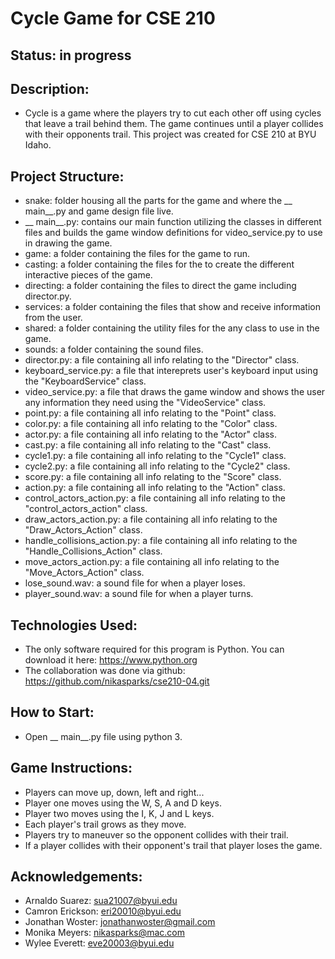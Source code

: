 # Cycle Game for CSE 210

## Status: in progress

## Description:
- Cycle is a game where the players try to cut each other off using cycles that leave a trail behind them. The game continues until a player collides with their opponents trail. This project was created for CSE 210 at BYU Idaho.

## Project Structure:
- snake: folder housing all the parts for the game and where the __ main__.py and game design file live.
- __ main__.py: contains our main function utilizing the classes in different files and builds the game window definitions for video_service.py to use in drawing the game.
- game: a folder containing the files for the game to run.
- casting: a folder containing the files for the to create the different interactive pieces of the game.
- directing: a folder containing the files to direct the game including director.py.
- services: a folder containing the files that show and receive information from the user.
- shared: a folder containing the utility files for the any class to use in the game.
- sounds: a folder containing the sound files.
- director.py: a file containing all info relating to the "Director" class.
- keyboard_service.py: a file that intereprets user's keyboard input using the "KeyboardService" class.
- video_service.py: a file that draws the game window and shows the user any information they need using the "VideoService" class.
- point.py: a file containing all info relating to the "Point" class.
- color.py: a file containing all info relating to the "Color" class.
- actor.py: a file containing all info relating to the "Actor" class.
- cast.py: a file containing all info relating to the "Cast" class.
- cycle1.py: a file containing all info relating to the "Cycle1" class.
- cycle2.py: a file containing all info relating to the "Cycle2" class.
- score.py: a file containing all info relating to the "Score" class.
- action.py: a file containing all info relating to the "Action" class.
- control_actors_action.py: a file containing all info relating to the "control_actors_action" class.
- draw_actors_action.py: a file containing all info relating to the "Draw_Actors_Action" class.
- handle_collisions_action.py: a file containing all info relating to the "Handle_Collisions_Action" class.
- move_actors_action.py: a file containing all info relating to the "Move_Actors_Action" class.
- lose_sound.wav: a sound file for when a player loses.
- player_sound.wav: a sound file for when a player turns.

## Technologies Used:
- The only software required for this program is Python. You can download it here: https://www.python.org
- The collaboration was done via github: https://github.com/nikasparks/cse210-04.git

## How to Start:
- Open __ main__.py file using python 3.

## Game Instructions:
- Players can move up, down, left and right...
- Player one moves using the W, S, A and D keys.
- Player two moves using the I, K, J and L keys.
- Each player's trail grows as they move.
- Players try to maneuver so the opponent collides with their trail.
- If a player collides with their opponent's trail that player loses the  game.

## Acknowledgements:
- Arnaldo Suarez: sua21007@byui.edu
- Camron Erickson: eri20010@byui.edu
- Jonathan Woster: jonathanwoster@gmail.com
- Monika Meyers: nikasparks@mac.com
- Wylee Everett: eve20003@byui.edu